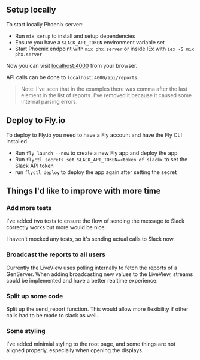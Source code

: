 ## Setup locally

To start locally Phoenix server:

- Run `mix setup` to install and setup dependencies
- Ensure you have a `SLACK_API_TOKEN` environment variable set
- Start Phoenix endpoint with `mix phx.server` or inside IEx with `iex -S mix phx.server`

Now you can visit [localhost:4000](http://localhost:4000) from your browser.

API calls can be done to `localhost:4000/api/reports`.

> Note: I've seen that in the examples there was comma after the last element in
> the list of reports. I've removed it because it caused some internal parsing
> errors.

## Deploy to Fly.io

To deploy to Fly.io you need to have a Fly account and have the Fly CLI installed.

- Run `fly launch --now` to create a new Fly app and deploy the app
- Run `flyctl secrets set SLACK_API_TOKEN=<token of slack>` to set the Slack API
  token
- run `flyctl deploy` to deploy the app again after setting the secret

## Things I'd like to improve with more time

### Add more tests

I've added two tests to ensure the flow of sending the message to Slack
correctly works but more would be nice.

I haven't mocked any tests, so it's sending actual calls to Slack now.

### Broadcast the reports to all users

Currently the LiveView uses polling internally to fetch the reports of a
GenServer. When adding broadcasting new values to the LiveView, streams could
be implemented and have a better realtime experience.

### Split up some code

Split up the send_report function. This would allow more flexibility if other
calls had to be made to slack as well.

### Some styling

I've added minimial styling to the root page, and some things are not aligned
properly, especially when opening the displays.
